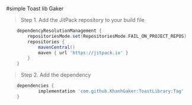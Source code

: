 #simple Toast lib Gaker

> Step 1. Add the JitPack repository to your build file
```gradle
	dependencyResolutionManagement {
		repositoriesMode.set(RepositoriesMode.FAIL_ON_PROJECT_REPOS)
		repositories {
			mavenCentral()
			maven { url 'https://jitpack.io' }
		}
	}
```
> Step 2. Add the dependency
```gradle
	dependencies {
	        implementation 'com.github.KhanhGaker:ToastLibrary:Tag'
	}
```
